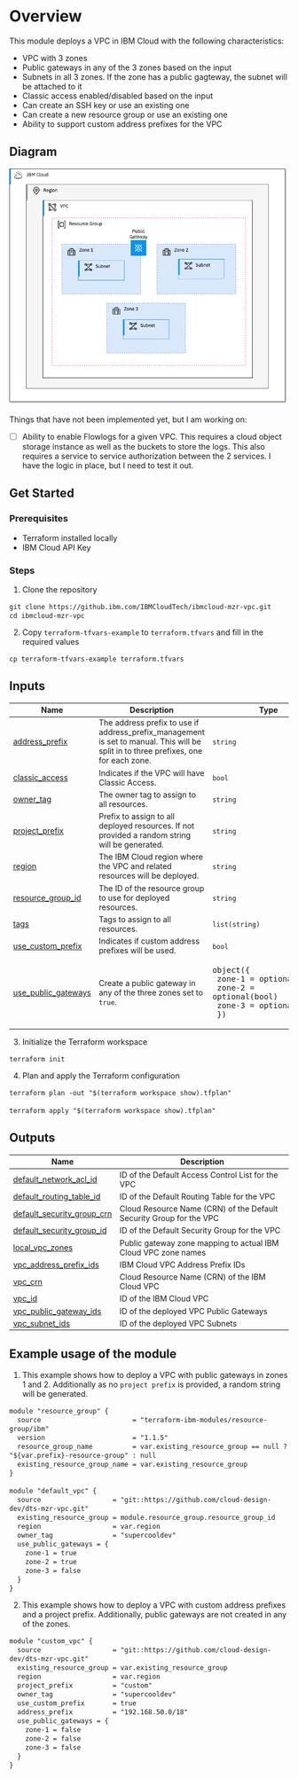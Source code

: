 # Overview

This module deploys a VPC in IBM Cloud with the following characteristics:

- VPC with 3 zones
- Public gateways in any of the 3 zones based on the input
- Subnets in all 3 zones. If the zone has a public gagteway, the subnet will be attached to it
- Classic access enabled/disabled based on the input
- Can create an SSH key or use an existing one
- Can create a new resource group or use an existing one
- Ability to support custom address prefixes for the VPC

## Diagram

![Overview of deployed resources](./mzr-vpc-module.png)

Things that have not been implemented yet, but I am working on:

- [ ] Ability to enable Flowlogs for a given VPC. This requires a cloud object storage instance as well as the buckets to store the logs. This also requires a service to service authorization between the 2 services. I have the logic in place, but I need to test it out.

## Get Started

### Prerequisites

- Terraform installed locally
- IBM Cloud API Key

### Steps

1. Clone the repository

```shell
git clone https://github.ibm.com/IBMCloudTech/ibmcloud-mzr-vpc.git
cd ibmcloud-mzr-vpc
```

2. Copy `terraform-tfvars-example` to `terraform.tfvars` and fill in the required values

```shell
cp terraform-tfvars-example terraform.tfvars
```

## Inputs

| Name | Description | Type | Default | Required |
|------|-------------|------|---------|:--------:|
| <a name="input_address_prefix"></a> [address\_prefix](#input\_address\_prefix) | The address prefix to use if address\_prefix\_management is set to manual. This will be split in to three prefixes, one for each zone. | `string` | `"172.16.0.0/16"` | no |
| <a name="input_classic_access"></a> [classic\_access](#input\_classic\_access) | Indicates if the VPC will have Classic Access. | `bool` | `false` | no |
| <a name="input_owner_tag"></a> [owner\_tag](#input\_owner\_tag) | The owner tag to assign to all resources. | `string` | n/a | yes |
| <a name="input_project_prefix"></a> [project\_prefix](#input\_project\_prefix) | Prefix to assign to all deployed resources. If not provided a random string will be generated. | `string` | `""` | no |
| <a name="input_region"></a> [region](#input\_region) | The IBM Cloud region where the VPC and related resources will be deployed. | `string` | `""` | no |
| <a name="input_resource_group_id"></a> [resource\_group\_id](#input\_resource\_group\_id) | The ID of the resource group to use for deployed resources. | `string` | `""` | no |
| <a name="input_tags"></a> [tags](#input\_tags) | Tags to assign to all resources. | `list(string)` | `[]` | no |
| <a name="input_use_custom_prefix"></a> [use\_custom\_prefix](#input\_use\_custom\_prefix) | Indicates if custom address prefixes will be used. | `bool` | `false` | no |
| <a name="input_use_public_gateways"></a> [use\_public\_gateways](#input\_use\_public\_gateways) | Create a public gateway in any of the three zones set to `true`. | <pre>object({<br>    zone-1 = optional(bool)<br>    zone-2 = optional(bool)<br>    zone-3 = optional(bool)<br>  })</pre> | <pre>{<br>  "zone-1": true,<br>  "zone-2": false,<br>  "zone-3": false<br>}</pre> | no |


3. Initialize the Terraform workspace

```shell
terraform init
```

4. Plan and apply the Terraform configuration

```shell
terraform plan -out "$(terraform workspace show).tfplan"

terraform apply "$(terraform workspace show).tfplan"
```

## Outputs

| Name | Description |
|------|-------------|
| <a name="output_default_network_acl_id"></a> [default\_network\_acl\_id](#output\_default\_network\_acl\_id) | ID of the Default Access Control List for the VPC |
| <a name="output_default_routing_table_id"></a> [default\_routing\_table\_id](#output\_default\_routing\_table\_id) | ID of the Default Routing Table for the VPC |
| <a name="output_default_security_group_crn"></a> [default\_security\_group\_crn](#output\_default\_security\_group\_crn) | Cloud Resource Name (CRN) of the Default Security Group for the VPC |
| <a name="output_default_security_group_id"></a> [default\_security\_group\_id](#output\_default\_security\_group\_id) | ID of the Default Security Group for the VPC |
| <a name="output_local_vpc_zones"></a> [local\_vpc\_zones](#output\_local\_vpc\_zones) | Public gateway zone mapping to actual IBM Cloud VPC zone names |
| <a name="output_vpc_address_prefix_ids"></a> [vpc\_address\_prefix\_ids](#output\_vpc\_address\_prefix\_ids) | IBM Cloud VPC Address Prefix IDs |
| <a name="output_vpc_crn"></a> [vpc\_crn](#output\_vpc\_crn) | Cloud Resource Name (CRN) of the IBM Cloud VPC |
| <a name="output_vpc_id"></a> [vpc\_id](#output\_vpc\_id) | ID of the IBM Cloud VPC |
| <a name="output_vpc_public_gateway_ids"></a> [vpc\_public\_gateway\_ids](#output\_vpc\_public\_gateway\_ids) | ID of the deployed VPC Public Gateways |
| <a name="output_vpc_subnet_ids"></a> [vpc\_subnet\_ids](#output\_vpc\_subnet\_ids) | ID of the deployed VPC Subnets |

## Example usage of the module

1) This example shows how to deploy a VPC with public gateways in zones 1 and 2. Additionally as no `project prefix` is provided, a random string will be generated.

```hcl
module "resource_group" {
  source                       = "terraform-ibm-modules/resource-group/ibm"
  version                      = "1.1.5"
  resource_group_name          = var.existing_resource_group == null ? "${var.prefix}-resource-group" : null
  existing_resource_group_name = var.existing_resource_group
}

module "default_vpc" {
  source                  = "git::https://github.com/cloud-design-dev/dts-mzr-vpc.git"
  existing_resource_group = module.resource_group.resource_group_id
  region                  = var.region
  owner_tag               = "supercooldev"
  use_public_gateways = {
    zone-1 = true
    zone-2 = true
    zone-3 = false
  }
}
```

2) This example shows how to deploy a VPC with custom address prefixes and a project prefix. Additionally, public gateways are not created in any of the zones. 

```hcl
module "custom_vpc" {
  source                  = "git::https://github.com/cloud-design-dev/dts-mzr-vpc.git"
  existing_resource_group = var.existing_resource_group
  region                  = var.region
  project_prefix          = "custom"
  owner_tag               = "supercooldev"
  use_custom_prefix       = true
  address_prefix          = "192.168.50.0/18"
  use_public_gateways = {
    zone-1 = false
    zone-2 = false
    zone-3 = false
  }
}
```